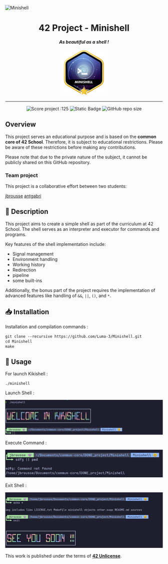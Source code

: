 ![Minishell](https://github.com/user-attachments/assets/bc9d3626-f764-40b8-ac2c-9750540e6f1b)
<h1 align="center">
	42 Project - Minishell
</h1>

<p align="center">
	<b><i> As beautiful as a shell !</i></b>
</p>

<p align="center">
	<img src="https://github.com/luma-3/Minishell/blob/main/img/minishellm.png" alt="mimishell_logo" />
</p>

---
<p align="center">
	<img src="https://img.shields.io/badge/Score-125-blue?style=flat-square&logo=42" alt="Score project :125"/>
	<img alt="Static Badge" src="https://img.shields.io/badge/Outstanding-3-blue?style=flat-square&logo=42">
	<img alt="GitHub repo size" src="https://img.shields.io/github/repo-size/Luma-3/Minishell?style=flat-square&logo=github">
</p>




## Overview

This project serves an educational purpose and is based on the **common core of 42 School**. Therefore, it is subject to educational restrictions. Please be aware of these restrictions before making any contributions.

Please note that due to the private nature of the subject, it cannot be publicly shared on this GitHub repository.

### Team project

This project is a collaborative effort between two students:

[jbrousse](https://profile.intra.42.fr/users/jbrousse)
[antgabri](https://profile.intra.42.fr/users/antgabri)


## 📄 Description

This project aims to create a simple shell as part of the curriculum at 42 School. The shell serves as an interpreter and executor for commands and programs.

Key features of the shell implementation include:
- Signal management
- Environment handling
- Working history
- Redirection
- pipeline
- some built-ins

Additionally, the bonus part of the project requires the implementation of advanced features like handling of `&&`, `||`, `()`, and `*`.

## 📥 Installation

Installation and compilation commands :

```
git clone --recursive https://github.com/Luma-3/Minishell.git
cd Minishell
make
```


## 🦆 Usage

For launch Kikishell :
```
./minishell
```

Launch Shell :
<p align="center">
	<img src="https://github.com/Luma-3/Minishell/blob/main/img/Screenshot%20from%202024-04-24%2017-51-33.png" alt="launch shell"/>
</p>

Execute Command :
<p align="center">
	<img src="https://github.com/Luma-3/Minishell/blob/main/img/Screenshot%20from%202024-04-24%2017-52-28.png" alt="CMD exec"/>
</p>

Exit Shell :
<p align="center">
	<img src="https://github.com/Luma-3/Minishell/blob/main/img/Screenshot%20from%202024-04-24%2017-50-21.png" alt="exit shell"/>
</p>


This work is published under the terms of **[42 Unlicense](https://github.com/gcamerli/42unlicense)**.

